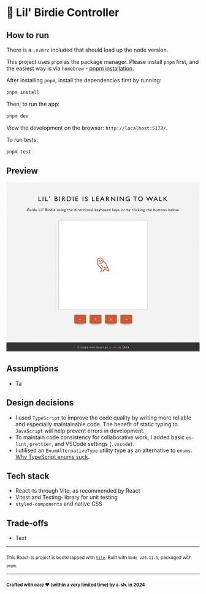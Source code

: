 # 🐥 Lil' Birdie Controller

## How to run

There is a `.nvmrc` included that should load up the node version.

This project uses `pnpm` as the package manager. Please install `pnpm` first, and the easiest way is via `homebrew` - [pnpm installation](https://pnpm.io/installation#using-homebrew).

After installing `pnpm`, install the dependencies first by running:

```bash
pnpm install
```

Then, to run the app:

```bash
pnpm dev
```

View the development on the browser: `http://localhost:5173/`.

To run tests:

```bash
pnpm test
```

## Preview

![preview of app](./docs/preview.png)

## Assumptions

- Ta

## Design decisions

- I used `TypeScript` to improve the code quality by writing more reliable and especially maintainable code. The benefit of static typing to `JavaScript` will help prevent errors in development. 
- To maintain code consistency for collaborative work, I added basic `es-lint`, `prettier`, and VSCode settings (`.vscode`).
- I utilised an `EnumAlternativeType` utility type as an alternative to `enums`. [Why TypeScript enums suck](https://blog.logrocket.com/why-typescript-enums-suck/).

## Tech stack

- React-ts through Vite, as recommended by React
- Vitest and Testing-library for unit testing
- `styled-components` and native CSS

## Trade-offs

- Text

---

<sub>This React-ts project is bootstrapped with [`Vite`](https://vitejs.dev). Built with `Node v20.11.1`, packaged with `pnpm`.</sub>

---

<sub>**Crafted with care ❤ (within a very limited time) by a-sh. in 2024**</sub>
